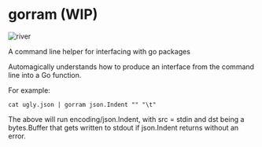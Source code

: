# gorram (WIP)

![river](https://cloud.githubusercontent.com/assets/3185864/18798443/97829e60-81a0-11e6-99a2-d8a788dd9279.jpg)

A command line helper for interfacing with go packages

Automagically understands how to produce an interface from the command line into a Go function.

For example:

```
cat ugly.json | gorram json.Indent "" "\t"
```

The above will run encoding/json.Indent, with src = stdin and dst being a bytes.Buffer that gets written to stdout 
if json.Indent returns without an error.



